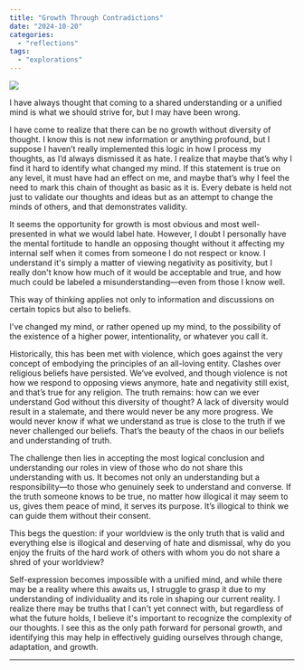 ```yaml
---
title: "Growth Through Contradictions"
date: "2024-10-20"
categories: 
  - "reflections"
tags: 
  - "explorations"
---
```


![](https://dmuolhoi.wordpress.com/wp-content/uploads/2024/10/img-20241020-wa00015358470175670323734.jpg?w=1024)

I have always thought that coming to a shared understanding or a unified mind is what we should strive for, but I may have been wrong.

I have come to realize that there can be no growth without diversity of thought. I know this is not new information or anything profound, but I suppose I haven’t really implemented this logic in how I process my thoughts, as I’d always dismissed it as hate. I realize that maybe that’s why I find it hard to identify what changed my mind. If this statement is true on any level, it must have had an effect on me, and maybe that’s why I feel the need to mark this chain of thought as basic as it is. Every debate is held not just to validate our thoughts and ideas but as an attempt to change the minds of others, and that demonstrates validity.

It seems the opportunity for growth is most obvious and most well-presented in what we would label hate. However, I doubt I personally have the mental fortitude to handle an opposing thought without it affecting my internal self when it comes from someone I do not respect or know. I understand it's simply a matter of viewing negativity as positivity, but I really don't know how much of it would be acceptable and true, and how much could be labeled a misunderstanding—even from those I know well.

This way of thinking applies not only to information and discussions on certain topics but also to beliefs.

I've changed my mind, or rather opened up my mind, to the possibility of the existence of a higher power, intentionality, or whatever you call it.

Historically, this has been met with violence, which goes against the very concept of embodying the principles of an all-loving entity. Clashes over religious beliefs have persisted. We’ve evolved, and though violence is not how we respond to opposing views anymore, hate and negativity still exist, and that’s true for any religion. The truth remains: how can we ever understand God without this diversity of thought? A lack of diversity would result in a stalemate, and there would never be any more progress. We would never know if what we understand as true is close to the truth if we never challenged our beliefs. That’s the beauty of the chaos in our beliefs and understanding of truth.

The challenge then lies in accepting the most logical conclusion and understanding our roles in view of those who do not share this understanding with us. It becomes not only an understanding but a responsibility—to those who genuinely seek to understand and converse. If the truth someone knows to be true, no matter how illogical it may seem to us, gives them peace of mind, it serves its purpose. It’s illogical to think we can guide them without their consent.

This begs the question: if your worldview is the only truth that is valid and everything else is illogical and deserving of hate and dismissal, why do you enjoy the fruits of the hard work of others with whom you do not share a shred of your worldview?

Self-expression becomes impossible with a unified mind, and while there may be a reality where this awaits us, I struggle to grasp it due to my understanding of individuality and its role in shaping our current reality. I realize there may be truths that I can't yet connect with, but regardless of what the future holds, I believe it's important to recognize the complexity of our thoughts. I see this as the only path forward for personal growth, and identifying this may help in effectively guiding ourselves through change, adaptation, and growth.

* * *
